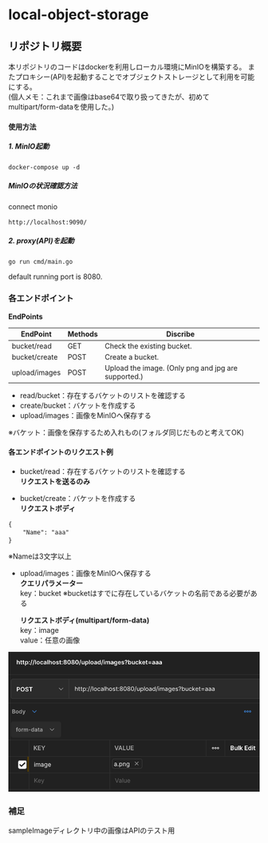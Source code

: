 # local-object-storage

## リポジトリ概要
本リポジトリのコードはdockerを利用しローカル環境にMinIOを構築する。
またプロキシー(API)を起動することでオブジェクトストレージとして利用を可能にする。  
(個人メモ：これまで画像はbase64で取り扱ってきたが、初めてmultipart/form-dataを使用した。)

#### 使用方法
##### 1. MinIO起動
```cassandraql
docker-compose up -d
```

##### MinIOの状況確認方法

connect monio
```
http://localhost:9090/
```

##### 2. proxy(API)を起動
```cassandraql
go run cmd/main.go
```
default running port is 8080.

### 各エンドポイント

**EndPoints**

| EndPoint            | Methods | Discribe                                            |
|---------------------|---------|-----------------------------------------------------|
| bucket/read         | GET     | Check the existing bucket.                          |
| bucket/create | POST    | Create a bucket.                                    |
| upload/images       |   POST    | Upload the image. (Only png and jpg are supported.) |

- read/bucket：存在するバケットのリストを確認する
- create/bucket：バケットを作成する
- upload/images：画像をMinIOへ保存する
 
※バケット：画像を保存するため入れもの(フォルダ同じだものと考えてOK)

#### 各エンドポイントのリクエスト例
- bucket/read：存在するバケットのリストを確認する  
**リクエストを送るのみ**

- bucket/create：バケットを作成する  
  **リクエストボディ**
```cassandraql
{
    "Name": "aaa" 
}
```
※Nameは3文字以上

- upload/images：画像をMinIOへ保存する  
  **クエリパラメーター**  
key：bucket
※bucketはすでに存在しているバケットの名前である必要がある

  **リクエストボディ(multipart/form-data)**  
  key：image  
  value：任意の画像

![PostMan使用時のリクエストボディ設定方法](./Docs/request.png "PostMan使用時のリクエストボディ設定方法")

### 補足  
sampleImageディレクトリ中の画像はAPIのテスト用